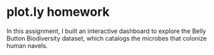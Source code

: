 # plot.ly homework
 In this assignment, I built an interactive dashboard to explore the Belly Button Biodiversity dataset, which catalogs the microbes that colonize human navels.
 
 
